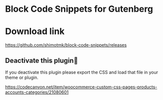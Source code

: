 # Block Code Snippets for Gutenberg

# Download link
https://github.com/shimotmk/block-code-snippets/releases

## Deactivate this plugin👋
If you deactivate this plugin please export the CSS and load that file in your theme or plugin.

https://codecanyon.net/item/woocommerce-custom-css-pages-products-accounts-categories/21080601
